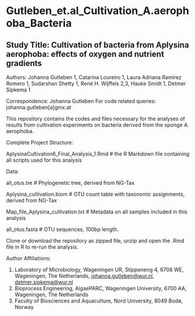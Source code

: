 # Gutleben_et.al_Cultivation_A.aerophoba_Bacteria

Study Title: Cultivation of bacteria from Aplysina aerophoba: effects of oxygen and nutrient gradients
----------------------------------------------------------------------------------
Authors: Johanna Gutleben 1, Catarina Loureiro 1, Laura Adriana Ramírez Romero 1, Sudarshan Shetty 1, René H. Wijffels 2,3, Hauke Smidt 1, Detmer Sipkema 1

Correspondence: Johanna Gutleben
For code related queries: johanna.gutleben[a]gmx.at


This repository contains the codes and files necessary for the analyses of results from cultivation experiments on bacteria derived from the sponge A. aerophoba.


Complete Project Structure: 


AplysinaCultivation6_Final_Analysis_1.Rmd     # the R Markdown file containing all scripts used for this analysis



Data: 

all_otus.tre                    # Phylogenetic tree, derived from NG-Tax 

Aplysina_cultivation.biom       # OTU count table with taxonomic assignments, derived from NG-Tax 

Map_file_Aplysina_cultivation.txt # Metadata on all samples included in this analysis

all_otus.fasta                  # OTU sequences, 100bp length. 

Clone or download the repository as zipped file, unzip and open the .Rmd file in R to re-run the analysis.  
  




Author Affiliations:
1.	Laboratory of Microbiology, Wageningen UR, Stippeneng 4, 6708 WE, Wageningen, The Netherlands, johanna.gutleben@wur.nl, detmer.sipkema@wur.nl
2.	Bioprocess Engineering, AlgaePARC, Wageningen University, 6700 AA, Wageningen, The Netherlands
3.	Faculty of Biosciences and Aquaculture, Nord University, 8049 Bodø, Norway
